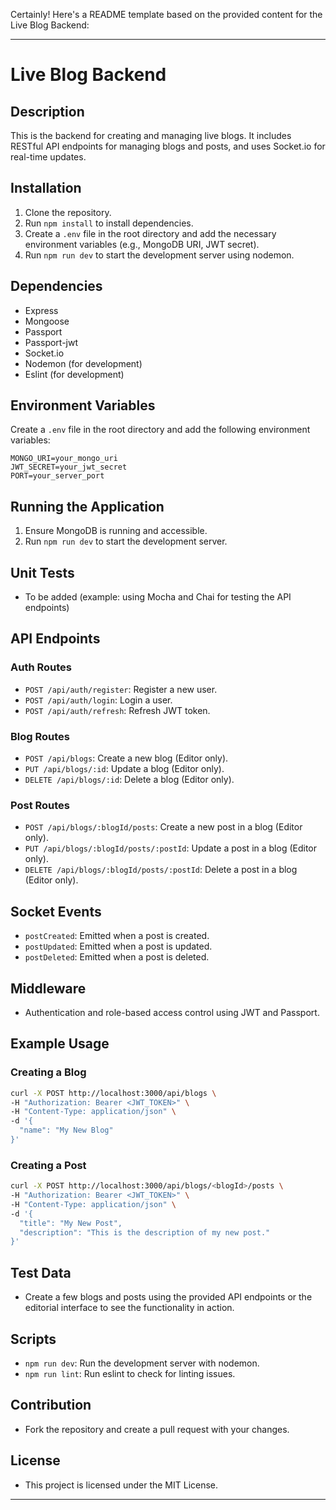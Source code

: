 Certainly! Here's a README template based on the provided content for the Live Blog Backend:

---

# Live Blog Backend

## Description

This is the backend for creating and managing live blogs. It includes RESTful API endpoints for managing blogs and posts, and uses Socket.io for real-time updates.

## Installation

1. Clone the repository.
2. Run `npm install` to install dependencies.
3. Create a `.env` file in the root directory and add the necessary environment variables (e.g., MongoDB URI, JWT secret).
4. Run `npm run dev` to start the development server using nodemon.

## Dependencies

- Express
- Mongoose
- Passport
- Passport-jwt
- Socket.io
- Nodemon (for development)
- Eslint (for development)

## Environment Variables

Create a `.env` file in the root directory and add the following environment variables:

```
MONGO_URI=your_mongo_uri
JWT_SECRET=your_jwt_secret
PORT=your_server_port
```

## Running the Application

1. Ensure MongoDB is running and accessible.
2. Run `npm run dev` to start the development server.

## Unit Tests

- To be added (example: using Mocha and Chai for testing the API endpoints)

## API Endpoints

### Auth Routes

- `POST /api/auth/register`: Register a new user.
- `POST /api/auth/login`: Login a user.
- `POST /api/auth/refresh`: Refresh JWT token.

### Blog Routes

- `POST /api/blogs`: Create a new blog (Editor only).
- `PUT /api/blogs/:id`: Update a blog (Editor only).
- `DELETE /api/blogs/:id`: Delete a blog (Editor only).

### Post Routes

- `POST /api/blogs/:blogId/posts`: Create a new post in a blog (Editor only).
- `PUT /api/blogs/:blogId/posts/:postId`: Update a post in a blog (Editor only).
- `DELETE /api/blogs/:blogId/posts/:postId`: Delete a post in a blog (Editor only).

## Socket Events

- `postCreated`: Emitted when a post is created.
- `postUpdated`: Emitted when a post is updated.
- `postDeleted`: Emitted when a post is deleted.

## Middleware

- Authentication and role-based access control using JWT and Passport.

## Example Usage

### Creating a Blog

```bash
curl -X POST http://localhost:3000/api/blogs \
-H "Authorization: Bearer <JWT_TOKEN>" \
-H "Content-Type: application/json" \
-d '{
  "name": "My New Blog"
}'
```

### Creating a Post

```bash
curl -X POST http://localhost:3000/api/blogs/<blogId>/posts \
-H "Authorization: Bearer <JWT_TOKEN>" \
-H "Content-Type: application/json" \
-d '{
  "title": "My New Post",
  "description": "This is the description of my new post."
}'
```

## Test Data

- Create a few blogs and posts using the provided API endpoints or the editorial interface to see the functionality in action.

## Scripts

- `npm run dev`: Run the development server with nodemon.
- `npm run lint`: Run eslint to check for linting issues.

## Contribution

- Fork the repository and create a pull request with your changes.

## License

- This project is licensed under the MIT License.

---

